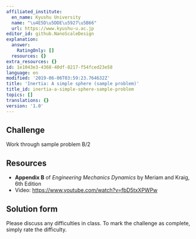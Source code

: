 ```yaml
---
affiliated_institute:
  en_name: Kyushu University
  name: "\u4E5D\u5DDE\u5927\u5B66"
  url: https://www.kyushu-u.ac.jp
editor_id: github.NanoScaleDesign
explanation:
  answer:
    RatingOnly: []
  resources: {}
extra_resources: {}
id: 1e1043e3-4368-40df-8217-f54fced23e58
language: en
modified: '2019-06-06T03:59:23.764632Z'
title: 'Inertia: A simple sphere (sample problem)'
title_id: inertia-a-simple-sphere-sample-problem
topics: []
translations: {}
version: '1.0'
---
```


## Challenge
Work through sample problem B/2


## Resources
- **Appendix B** of *Engineering Mechanics Dynamics* by Meriam and Kraig, 6th Edition
- Video: https://www.youtube.com/watch?v=fbD5txXPWPw


## Solution form
Please discuss any difficulties in class.
To mark the challenge as complete, simply rate the difficulty.
